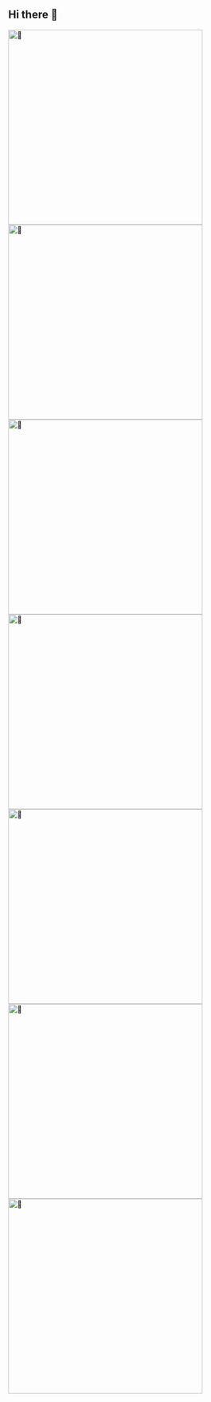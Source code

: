 ## Hi there 👋

[<img align="left" width="390" alt="🦑" src="https://gist.githubusercontent.com/ethan-yz-hao/94405221576f6cc430ba46972fd6f667/raw/basics.svg">](#)
[<img align="left" width="390" alt="🦑" src="https://gist.githubusercontent.com/ethan-yz-hao/94405221576f6cc430ba46972fd6f667/raw/iso.svg">](#)
[<img align="left" width="390" alt="🦑" src="https://gist.githubusercontent.com/ethan-yz-hao/94405221576f6cc430ba46972fd6f667/raw/people.svg">](#)
[<img align="left" width="390" alt="🦑" src="https://gist.githubusercontent.com/ethan-yz-hao/94405221576f6cc430ba46972fd6f667/raw/lang.svg">](#)
[<img align="left" width="390" alt="🦑" src="https://gist.githubusercontent.com/ethan-yz-hao/94405221576f6cc430ba46972fd6f667/raw/cal.svg">](#)
[<img align="left" width="390" alt="🦑" src="https://gist.githubusercontent.com/ethan-yz-hao/94405221576f6cc430ba46972fd6f667/raw/star.svg">](#)
[<img align="left" width="390" alt="🦑" src="https://gist.githubusercontent.com/ethan-yz-hao/94405221576f6cc430ba46972fd6f667/raw/person.svg">](#)

<!--
**ethan-yz-hao/ethan-yz-hao** is a ✨ _special_ ✨ repository because its `README.md` (this file) appears on your GitHub profile.

Here are some ideas to get you started:

- 🔭 I’m currently working on ...
- 🌱 I’m currently learning ...
- 👯 I’m looking to collaborate on ...
- 🤔 I’m looking for help with ...
- 💬 Ask me about ...
- 📫 How to reach me: ...
- 😄 Pronouns: ...
- ⚡ Fun fact: ...
-->
